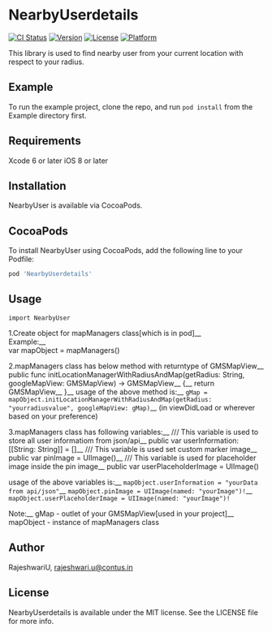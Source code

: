 # NearbyUserdetails

[![CI Status](https://img.shields.io/travis/RajeshwariU/NearbyUserdetails.svg?style=flat)](https://travis-ci.org/RajeshwariU/NearbyUserdetails)
[![Version](https://img.shields.io/cocoapods/v/NearbyUserdetails.svg?style=flat)](https://cocoapods.org/pods/NearbyUserdetails)
[![License](https://img.shields.io/cocoapods/l/NearbyUserdetails.svg?style=flat)](https://cocoapods.org/pods/NearbyUserdetails)
[![Platform](https://img.shields.io/cocoapods/p/NearbyUserdetails.svg?style=flat)](https://cocoapods.org/pods/NearbyUserdetails)

This library is used to find nearby user from your current location with respect to your radius.

## Example

To run the example project, clone the repo, and run `pod install` from the Example directory first.

## Requirements

Xcode 6 or later
iOS 8 or later

## Installation

NearbyUser is available via CocoaPods. 

## CocoaPods

To install NearbyUser using CocoaPods, add the following line to your Podfile:

```ruby
pod 'NearbyUserdetails'
```
## Usage

`import NearbyUser`

1.Create object for mapManagers class[which is in pod]__   
Example:__  
var mapObject = mapManagers() 

2.mapManagers class has below method with returntype of GMSMapView__
public func initLocationManagerWithRadiusAndMap(getRadius: String, googleMapView: GMSMapView) -> GMSMapView__
{__
    return GMSMapView__
}__
usage of the above method is:__
`gMap = mapObject.initLocationManagerWithRadiusAndMap(getRadius: "yourradiusvalue", googleMapView: gMap)`__
(in viewDidLoad or wherever based on your preference)

3.mapManagers class has following variables:__
/// This variable is used to store all user informatiom from json/api__
public var userInformation: [[String: String]] = []__
/// This variable is used set custom marker image__
public var pinImage = UIImage()__
/// This variable is used for placeholder image inside the pin image__ 
public var userPlaceholderImage = UIImage()

usage of the above variables is:__
`mapObject.userInformation = "yourData from api/json"`__
`mapObject.pinImage = UIImage(named: "yourImage")!`__
`mapObject.userPlaceholderImage = UIImage(named: "yourImage")!`

Note:__
gMap - outlet of your GMSMapView[used in your project]__
mapObject - instance of mapManagers class

## Author

RajeshwariU, rajeshwari.u@contus.in

## License

NearbyUserdetails is available under the MIT license. See the LICENSE file for more info.
